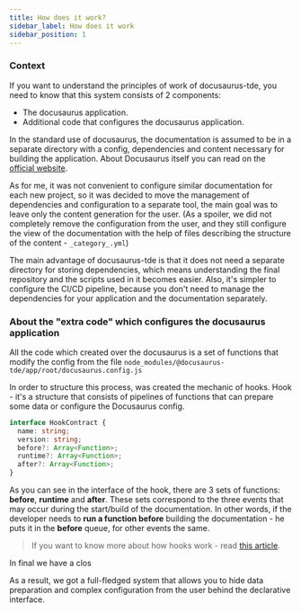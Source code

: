 ```yaml
---
title: How does it work?
sidebar_label: How does it work
sidebar_position: 1
---
```


### Context

If you want to understand the principles of work of docusaurus-tde, you need to know that this system consists of 2 components:

* The docusaurus application.
* Additional code that configures the docusaurus application.

In the standard use of docusaurus, the documentation is assumed to be in a separate directory with a config, dependencies and
content necessary for building the application. About Docusaurus itself you can read on the [official website](https://docusaurus.io/).

As for me, it was not convenient to configure similar documentation for each new project, so it was decided to
move the management of dependencies and configuration to a separate tool, the main goal was to leave only the content generation for the user.
(As a spoiler, we did not completely remove the configuration from the user, and they still configure the view of the documentation
with the help of files describing the structure of the content - `_category_.yml`)

The main advantage of docusaurus-tde is that it does not need a separate directory for storing dependencies, which means
understanding the final repository and the scripts used in it becomes easier.
Also, it's simpler to configure the CI/CD pipeline, because you don't need to manage the dependencies for your application
and the documentation separately.

### About the "extra code" which configures the docusaurus application

All the code which created over the docusaurus is a set of functions that modify the config from the file
`node_modules/@docusaurus-tde/app/root/docusaurus.config.js`

In order to structure this process, was created the mechanic of hooks. Hook - it's a structure that consists
of pipelines of functions that can prepare some data or configure the Docusaurus config.

```typescript
interface HookContract {
  name: string;
  version: string;
  before?: Array<Function>;
  runtime?: Array<Function>;
  after?: Array<Function>;
}
```

As you can see in the interface of the hook, there are 3 sets of functions: **before**, **runtime** and **after**.
These sets correspond to the three events that may occur during the start/build of the documentation.
In other words, if the developer needs to **run a function before** building the documentation - he puts it in
the **before** queue, for other events the same.

> If you want to know more about how hooks work - read [this article](creating-hooks).

In final we have a clos

As a result, we got a full-fledged system that allows you to hide data preparation and complex configuration from
the user behind the declarative interface.
